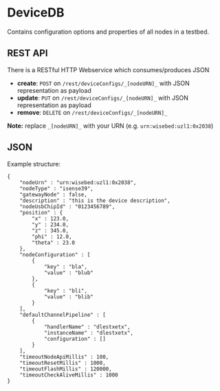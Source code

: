 DeviceDB
=========

Contains configuration options and properties of all nodes in a testbed.

## REST API

There is a RESTful HTTP Webservice which consumes/produces JSON
 - **create**: ``POST`` on ``/rest/deviceConfigs/_[nodeURN]_`` with JSON representation as payload
 - **update**: ``PUT`` on ``/rest/deviceConfigs/_[nodeURN]_``   with JSON representation as payload
 - **remove**: ``DELETE`` on ``/rest/deviceConfigs/_[nodeURN]_`` 

**Note:** replace ``_[nodeURN]_`` with your URN (e.g. ``urn:wisebed:uzl1:0x2038``)

## JSON

 Example structure:

	{
		"nodeUrn" : "urn:wisebed:uzl1:0x2038",
		"nodeType" : "isense39",
		"gatewayNode" : false,
		"description" : "this is the device description",
		"nodeUsbChipId" : "0123456789",
		"position" : {
			"x" : 123.0,
			"y" : 234.0,
			"z" : 345.0,
			"phi" : 12.0,
			"theta" : 23.0
		},
		"nodeConfiguration" : [
			{
				"key" : "bla",
				"value" : "blub"
			},
			{
				"key" : "bli",
				"value" : "blib"
			}
		],
		"defaultChannelPipeline" : [
			{
				"handlerName" : "dlestxetx",
				"instanceName" : "dlestxetx",
				"configuration" : []
			}
		],
		"timeoutNodeApiMillis" : 100,
		"timeoutResetMillis" : 1000,
		"timeoutFlashMillis" : 120000,
		"timeoutCheckAliveMillis" : 1000
	}